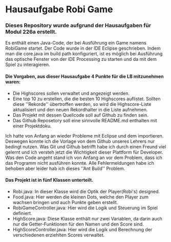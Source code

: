 # Hausaufgabe Robi Game


### Dieses Repository wurde aufgrund der Hausaufgaben für Modul 226a erstellt.

Es enthält einen Java-Code, der bei Ausführung ein Game namens RobiGame startet.
Der Code wurde in der IDE Eclipse geschrieben. Indem man die core.java im build path konfiguriert, ist es möglich bei Ausführung das optische Fenster
von der IDE Processing zu starten und da mit dem Spiel zu interagieren.

#### Die Vorgaben, aus dieser Hausaufgabe 4 Punkte für die LB mitzunehmen waren:
- Die Highscores sollen verwaltet und angezeigt werden.
- Eine top 10 zu erstellen, die die besten 10 Highscores auflistet. Sollten diese ''Rekorde'' übertroffen werden, so wird die Highscore-Liste aktualisiert und den neuen
  Rekordhalter in die Liste aufnehmen.
- Das Projekt mit dessen Quellcode soll auf Github zu finden sein.
- Das Github Reposetory soll eine sinnvolle README.md enthalten mit einer Projektdoku.

Ich hatte von Anfang an wieder Probleme mit Eclipse und dem importieren. Deswegen konnte ich die Vorlage von dem Github unseres Lehrers nur bedingt nutzen.
Was Git und Github betrifft habe ich durch einen Freund viel gelernt und ich versteh jetzt die Wichtigkeit dieser Plattform für Developer.
Was den Code angeht stand ich von Anfang an vor dem Problem, dass ich das Programm nicht ausführen konnte. Alle Fehlermeldungen habe ich behoben aber leider hab ich dieses
''Ant Build'' Problem. 


#### Das Projekt ist in fünf Klassen unterteilt.

- Robi.java:                In dieser Klasse wird die Optik der Player(Robi's) designed. 
- Food.java:                Hier werden die kleinen Dots, welche den Player zum wachsen bringen und auch Punkte geben erstellt.
- RobiGameController.java:  Hier wird die Logik und Steuerung im Spiel definiert.
- HighScore.java:           Diese Klasse enthält nur zwei Variablen, da darin auch nur die Getter-Funktionen für den Namen und den Score sind.
- HighScoreController.java: Hier wird die Logik und Berechnung der verschiedenen erziehlten Scores verwaltet.
